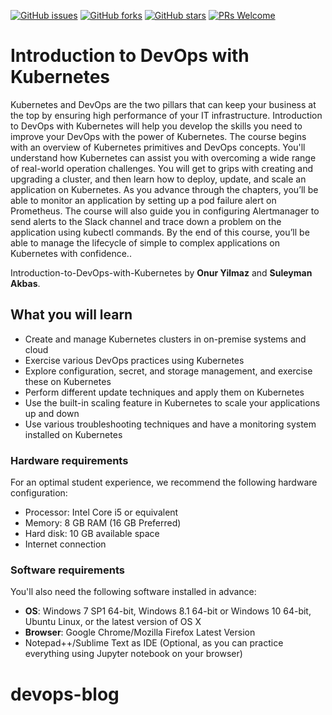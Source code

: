 [![GitHub issues](https://img.shields.io/github/issues/TrainingByPackt/Introduction-to-DevOps-with-Kubernetes.svg)](https://github.com/TrainingByPackt/Introduction-to-DevOps-with-Kubernetes/issues)
[![GitHub forks](https://img.shields.io/github/forks/TrainingByPackt/Introduction-to-DevOps-with-Kubernetes.svg)](https://github.com/TrainingByPackt/Introduction-to-DevOps-with-Kubernetes/network)
[![GitHub stars](https://img.shields.io/github/stars/TrainingByPackt/Introduction-to-DevOps-with-Kubernetes.svg)](https://github.com/TrainingByPackt/Introduction-to-DevOps-with-Kubernetes/stargazers)
[![PRs Welcome](https://img.shields.io/badge/PRs-welcome-brightgreen.svg)](https://github.com/TrainingByPackt/Introduction-to-DevOps-with-Kubernetes/pulls)

# Introduction to DevOps with Kubernetes
Kubernetes and DevOps are the two pillars that can keep your business at the top by ensuring high performance of your IT infrastructure. 
Introduction to DevOps with Kubernetes will help you develop the skills you need to improve your DevOps with the power of Kubernetes. The course begins with an overview of Kubernetes primitives and DevOps concepts. You'll understand how Kubernetes can assist you with overcoming a wide range of real-world operation challenges. You will get to grips with creating and upgrading a cluster, and then learn how to deploy, update, and scale an application on Kubernetes. As you advance through the chapters, you’ll be able to monitor an application by setting up a pod failure alert on Prometheus. The course will also guide you in configuring Alertmanager to send alerts to the Slack channel and trace down a problem on the application using kubectl commands. 
By the end of this course, you’ll be able to manage the lifecycle of simple to complex applications on Kubernetes with confidence.. 

Introduction-to-DevOps-with-Kubernetes by **Onur Yilmaz** and **Suleyman Akbas**. 

## What you will learn
* Create and manage Kubernetes clusters in on-premise systems and cloud
* Exercise various DevOps practices using Kubernetes
* Explore configuration, secret, and storage management, and exercise these on Kubernetes
* Perform different update techniques and apply them on Kubernetes
* Use the built-in scaling feature in Kubernetes to scale your applications up and down
* Use various troubleshooting techniques and have a monitoring system installed on Kubernetes

### Hardware requirements
For an optimal student experience, we recommend the following hardware configuration:
* Processor: Intel Core i5 or equivalent
* Memory: 8 GB RAM (16 GB Preferred)
* Hard disk: 10 GB available space
* Internet connection


### Software requirements
You'll also need the following software installed in advance:
* **OS**: Windows 7 SP1 64-bit, Windows 8.1 64-bit or Windows 10 64-bit, Ubuntu Linux, or the latest version of OS X
* **Browser**: Google Chrome/Mozilla Firefox Latest Version
* Notepad++/Sublime Text as IDE (Optional, as you can practice everything using Jupyter notebook on your browser)



# devops-blog
